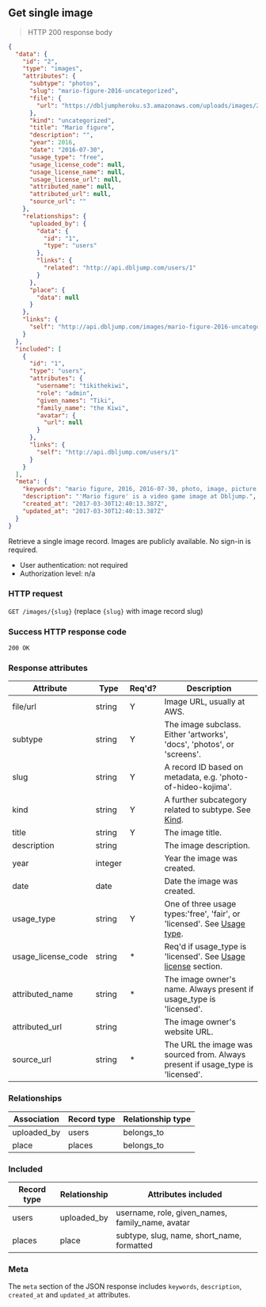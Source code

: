 ## <a name="images_show"></a>Get single image

> HTTP 200 response body

```JSON
{
  "data": {
    "id": "2",
    "type": "images",
    "attributes": {
      "subtype": "photos",
      "slug": "mario-figure-2016-uncategorized",
      "file": {
        "url": "https://dbljumpheroku.s3.amazonaws.com/uploads/images/2/mario-figure.jpg"
      },
      "kind": "uncategorized",
      "title": "Mario figure",
      "description": "",
      "year": 2016,
      "date": "2016-07-30",
      "usage_type": "free",
      "usage_license_code": null,
      "usage_license_name": null,
      "usage_license_url": null,
      "attributed_name": null,
      "attributed_url": null,
      "source_url": ""
    },
    "relationships": {
      "uploaded_by": {
        "data": {
          "id": "1",
          "type": "users"
        },
        "links": {
          "related": "http://api.dbljump.com/users/1"
        }
      },
      "place": {
        "data": null
      }
    },
    "links": {
      "self": "http://api.dbljump.com/images/mario-figure-2016-uncategorized"
    }
  },
  "included": [
    {
      "id": "1",
      "type": "users",
      "attributes": {
        "username": "tikithekiwi",
        "role": "admin",
        "given_names": "Tiki",
        "family_name": "the Kiwi",
        "avatar": {
          "url": null
        }
      },
      "links": {
        "self": "http://api.dbljump.com/users/1"
      }
    }
  ],
  "meta": {
    "keywords": "mario figure, 2016, 2016-07-30, photo, image, picture, media, dbljump, video games, pc games, gaming",
    "description": "'Mario figure' is a video game image at Dbljump.",
    "created_at": "2017-03-30T12:40:13.387Z",
    "updated_at": "2017-03-30T12:40:13.387Z"
  }
}
```

Retrieve a single image record. Images are publicly available. No sign-in is required.

* User authentication: not required
* Authorization level: n/a

### HTTP request

`GET /images/{slug}` (replace `{slug}` with image record slug)

### Success HTTP response code

`200 OK`

### <a name="image_response_attrs"></a>Response attributes

Attribute | Type | Req'd? | Description
--------- | ---- | ------ | -----------
file/url | string | Y | Image URL, usually at AWS.
subtype | string | Y | The image subclass. Either 'artworks', 'docs', 'photos', or 'screens'.
slug | string | Y | A record ID based on metadata, e.g. 'photo-of-hideo-kojima'.
kind | string | Y | A further subcategory related to subtype. See [Kind](#image_kind).
title | string | Y | The image title.
description | string | | The image description.
year | integer | | Year the image was created.
date | date | | Date the image was created.
usage_type | string | Y | One of three usage types:'free', 'fair', or 'licensed'. See [Usage type](#image_usage_type).
usage_license_code | string | * | Req'd if usage_type is 'licensed'. See [Usage license](#image_usage_license) section.
attributed_name | string | * | The image owner's name. Always present if usage_type is 'licensed'.
attributed_url | string | | The image owner's website URL.
source_url | string | * | The URL the image was sourced from. Always present if usage_type is 'licensed'.

### Relationships

Association | Record type | Relationship type
------------ | ---------- | -----------------
uploaded_by | users | belongs_to |
place | places | belongs_to

### Included

Record type | Relationship | Attributes included
----------- | ------------ | -------------------
users | uploaded_by | username, role, given_names, family_name, avatar
places | place | subtype, slug, name, short_name, formatted

### Meta

The `meta` section of the JSON response includes `keywords`, `description`, `created_at` and `updated_at` attributes.
